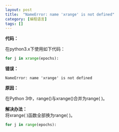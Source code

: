 ```yaml
---
layout: post
title:  "NameError: name 'xrange' is not defined"
category: [编程语言]
tags: []
---
```


**代码：**  

在python3.x下使用如下代码：  
```python
for j in xrange(epochs):
```

**错误：**  

```
NameError: name 'xrange' is not defined
```

**原因：**  

在Python 3中，range()与xrange()合并为range( )。  

**解决办法：**  
将xrange( )函数全部换为range( )。  
```python
for j in range(epochs):
```